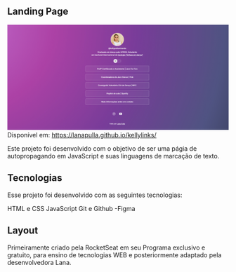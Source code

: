 ## Landing Page
![alt text](assets/layout.png)
Disponível em: https://lanapulla.github.io/kellylinks/

Este projeto foi desenvolvido com o objetivo de ser uma págia de autopropagando em JavaScript e suas linguagens de marcação de texto. 

## Tecnologias
Esse projeto foi desenvolvido com as seguintes tecnologias:

HTML e CSS
JavaScript
Git e Github -Figma

## Layout 
Primeiramente criado pela RocketSeat em seu Programa exclusivo e gratuito, para ensino de tecnologias WEB e posteriormente adaptado pela desenvolvedora Lana. 





